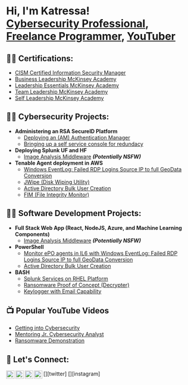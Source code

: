 <h1>Hi, I'm Katressa! <br/><a href="https://www.linkedin.com/in/katressacooper-cism/">Cybersecurity Professional</a>, <a href="https://github.com/katressa">Freelance Programmer</a>, <a href="https://www.youtube.com/c/katressacooper">YouTuber</a></h1>

<h2>👨‍💻 Certifications:</h2>

- [CISM Certified Information Security Manager](https://www.credly.com/badges/adf0c5c7-640a-428e-95b1-073fe20271f9/public_url)
- [Business Leadership McKinsey Academy](https://www.credly.com/badges/06eeabc1-a39b-4ed9-80d0-0edb6ff39bd1/public_url)
- [Leadership Essentials McKinsey Academy](https://www.credly.com/badges/9ec22a26-6f63-4e85-9bf7-d4668763b400/public_url)
- [Team Leadership McKinsey Academy](https://www.credly.com/badges/ec57e60d-40c7-489f-85d8-ce9ee5f8a754/public_url)
- [Self Leadership McKinsey Academy](https://www.credly.com/badges/90843aa2-e788-4b06-9a96-aecf632a751d/public_url)
  
<h2>👨‍💻 Cybersecurity Projects:</h2>

- <b>Administering an RSA SecureID Platform</b>
  - [Deploying an (AM) Authentication Manager](https://github.com/)
  - [Bringing up a self service console for redundacy](https://github)
- <b>Deploying Splunk UF and HF</b>
  - [Image Analysis Middleware](https://github.com/joshmadakor1/4chan-Image-Analysis-Middleware-C964) <b><i>(Potentially NSFW)</b></i>
- <b>Tenable Agent deployment in AWS</b>
  - [Windows EventLog: Failed RDP Logins Source IP to full GeoData Conversion](https://github.com/joshmadakor1/Sentinel-Lab)
  - [JWipe (Disk Wiping Utility)](https://github.com/joshmadakor1/Jwipe.PowerShell)
  - [Active Directory Bulk User Creation](https://github.com/joshmadakor1/AD_PS)
  - [FIM (File Integrity Monitor)](https://github.com/joshmadakor1/PowerShell-Integrity-FIM)
  
<h2>👨‍💻 Software Development Projects:</h2>

- <b>Full Stack Web App (React, NodeJS, Azure, and Machine Learning Components)</b>
  - [Image Analysis Middleware](https://github.com/) <b><i>(Potentially NSFW)</b></i>
- <b>PowerShell</b>
  - [Monitor ePO agents in IL6 with Windows EventLog: Failed RDP Logins Source IP to full GeoData Conversion](https://github.com/)
  - [Active Directory Bulk User Creation](https://github.com/)
- <b>BASH</b>
  - [Splunk Services on RHEL Platform](https://github)
  - [Ransomware Proof of Concept (Decrypter)](https://github.com/)
  - [Keylogger with Email Capability](https://github.com/)

<h2>📺 Popular YouTube Videos</h2>

- [Getting into Cybersecurity](https://www.youtube.com/watch?v=)
- [Mentoring Jr. Cybersecurity Analyst](https://www.youtube.com/watch?v=)
- [Ransomware Demonstration](https://www.youtube.com/watch?v=)

<h2>🤳 Let's Connect:</h2>

[<img align="left" alt="JoshMadakor | YouTube" width="22px" src="https://cdn.jsdelivr.net/npm/simple-icons@v3/icons/youtube.svg" />][youtube]
[<img align="left" alt="JoshMadakor | Twitter" width="22px" src="https://cdn.jsdelivr.net/npm/simple-icons@v3/icons/twitter.svg" />][twitter]
[<img align="left" alt="JoshMadakor | LinkedIn" width="22px" src="https://cdn.jsdelivr.net/npm/simple-icons@v3/icons/linkedin.svg" />][linkedin]
[<img align="left" alt="JoshMadakor | Instagram" width="22px" src="https://cdn.jsdelivr.net/npm/simple-icons@v3/icons/instagram.svg" />][instagram]

[linkedin]: https://linkedin.com/in/katressacooper-cism
[youtube]: https://www.youtube.com/c/katressa
[entreprenuership]: https://www.logistics44.net

<!--
**joshmadakor1/joshmadakor1** is a ✨ _special_ ✨ repository because its `README.md` (this file) appears on your GitHub profile.

Here are some ideas to get you started:

- 🔭 I’m currently working on ...
- 🌱 I’m currently learning ...
- 👯 I’m looking to collaborate on ...
- 🤔 I’m looking for help with ...
- 💬 Ask me about ...
- 📫 How to reach me: ...
- 😄 Pronouns: ...
- ⚡ Fun fact: ...
-->
